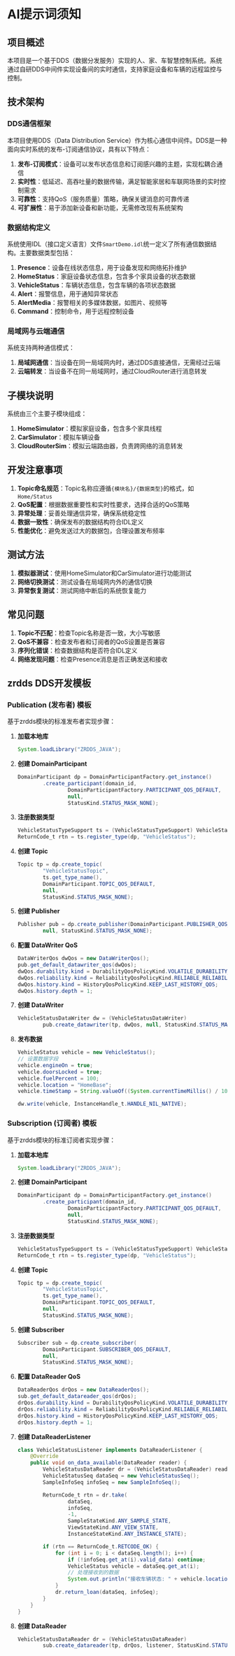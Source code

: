 # AI提示词须知

## 项目概述

本项目是一个基于DDS（数据分发服务）实现的人、家、车智慧控制系统。系统通过自研DDS中间件实现设备间的实时通信，支持家庭设备和车辆的远程监控与控制。

## 技术架构

### DDS通信框架

本项目使用DDS（Data Distribution Service）作为核心通信中间件。DDS是一种面向实时系统的发布-订阅通信协议，具有以下特点：

1. **发布-订阅模式**：设备可以发布状态信息和订阅感兴趣的主题，实现松耦合通信
2. **实时性**：低延迟、高吞吐量的数据传输，满足智能家居和车联网场景的实时控制需求
3. **可靠性**：支持QoS（服务质量）策略，确保关键消息的可靠传递
4. **可扩展性**：易于添加新设备和新功能，无需修改现有系统架构

### 数据结构定义

系统使用IDL（接口定义语言）文件`SmartDemo.idl`统一定义了所有通信数据结构。主要数据类型包括：

1. **Presence**：设备在线状态信息，用于设备发现和网络拓扑维护
2. **HomeStatus**：家庭设备状态信息，包含多个家具设备的状态数据
3. **VehicleStatus**：车辆状态信息，包含车辆的各项状态数据
4. **Alert**：报警信息，用于通知异常状态
5. **AlertMedia**：报警相关的多媒体数据，如图片、视频等
6. **Command**：控制命令，用于远程控制设备

### 局域网与云端通信

系统支持两种通信模式：

1. **局域网通信**：当设备在同一局域网内时，通过DDS直接通信，无需经过云端
2. **云端转发**：当设备不在同一局域网时，通过CloudRouter进行消息转发

## 子模块说明

系统由三个主要子模块组成：

1. **HomeSimulator**：模拟家庭设备，包含多个家具线程
2. **CarSimulator**：模拟车辆设备
3. **CloudRouterSim**：模拟云端路由器，负责跨网络的消息转发

## 开发注意事项

1. **Topic命名规范**：Topic名称应遵循`{模块名}/{数据类型}`的格式，如`Home/Status`
2. **QoS配置**：根据数据重要性和实时性要求，选择合适的QoS策略
3. **异常处理**：妥善处理通信异常，确保系统稳定性
4. **数据一致性**：确保发布的数据结构符合IDL定义
5. **性能优化**：避免发送过大的数据包，合理设置发布频率

## 测试方法

1. **模拟器测试**：使用HomeSimulator和CarSimulator进行功能测试
2. **网络切换测试**：测试设备在局域网内外的通信切换
3. **异常恢复测试**：测试网络中断后的系统恢复能力

## 常见问题

1. **Topic不匹配**：检查Topic名称是否一致，大小写敏感
2. **QoS不兼容**：检查发布者和订阅者的QoS设置是否兼容
3. **序列化错误**：检查数据结构是否符合IDL定义
4. **网络发现问题**：检查Presence消息是否正确发送和接收

## zrdds DDS开发模板

### Publication (发布者) 模板

基于zrdds模块的标准发布者实现步骤：

1. **加载本地库**
   ```java
   System.loadLibrary("ZRDDS_JAVA");
   ```

2. **创建 DomainParticipant**
   ```java
   DomainParticipant dp = DomainParticipantFactory.get_instance()
           .create_participant(domain_id,
                   DomainParticipantFactory.PARTICIPANT_QOS_DEFAULT,
                   null,
                   StatusKind.STATUS_MASK_NONE);
   ```

3. **注册数据类型**
   ```java
   VehicleStatusTypeSupport ts = (VehicleStatusTypeSupport) VehicleStatusTypeSupport.get_instance();
   ReturnCode_t rtn = ts.register_type(dp, "VehicleStatus");
   ```

4. **创建 Topic**
   ```java
   Topic tp = dp.create_topic(
           "VehicleStatusTopic",
           ts.get_type_name(),
           DomainParticipant.TOPIC_QOS_DEFAULT,
           null,
           StatusKind.STATUS_MASK_NONE);
   ```

5. **创建 Publisher**
   ```java
   Publisher pub = dp.create_publisher(DomainParticipant.PUBLISHER_QOS_DEFAULT, 
           null, StatusKind.STATUS_MASK_NONE);
   ```

6. **配置 DataWriter QoS**
   ```java
   DataWriterQos dwQos = new DataWriterQos();
   pub.get_default_datawriter_qos(dwQos);
   dwQos.durability.kind = DurabilityQosPolicyKind.VOLATILE_DURABILITY_QOS;
   dwQos.reliability.kind = ReliabilityQosPolicyKind.RELIABLE_RELIABILITY_QOS;
   dwQos.history.kind = HistoryQosPolicyKind.KEEP_LAST_HISTORY_QOS;
   dwQos.history.depth = 1;
   ```

7. **创建 DataWriter**
   ```java
   VehicleStatusDataWriter dw = (VehicleStatusDataWriter) 
           pub.create_datawriter(tp, dwQos, null, StatusKind.STATUS_MASK_NONE);
   ```

8. **发布数据**
   ```java
   VehicleStatus vehicle = new VehicleStatus();
   // 设置数据字段
   vehicle.engineOn = true;
   vehicle.doorsLocked = true;
   vehicle.fuelPercent = 100;
   vehicle.location = "HomeBase";
   vehicle.timeStamp = String.valueOf((System.currentTimeMillis() / 1000L));
   
   dw.write(vehicle, InstanceHandle_t.HANDLE_NIL_NATIVE);
   ```

### Subscription (订阅者) 模板

基于zrdds模块的标准订阅者实现步骤：

1. **加载本地库**
   ```java
   System.loadLibrary("ZRDDS_JAVA");
   ```

2. **创建 DomainParticipant**
   ```java
   DomainParticipant dp = DomainParticipantFactory.get_instance()
           .create_participant(domain_id,
                   DomainParticipantFactory.PARTICIPANT_QOS_DEFAULT,
                   null,
                   StatusKind.STATUS_MASK_NONE);
   ```

3. **注册数据类型**
   ```java
   VehicleStatusTypeSupport ts = (VehicleStatusTypeSupport) VehicleStatusTypeSupport.get_instance();
   ReturnCode_t rtn = ts.register_type(dp, "VehicleStatus");
   ```

4. **创建 Topic**
   ```java
   Topic tp = dp.create_topic(
           "VehicleStatusTopic",
           ts.get_type_name(),
           DomainParticipant.TOPIC_QOS_DEFAULT,
           null,
           StatusKind.STATUS_MASK_NONE);
   ```

5. **创建 Subscriber**
   ```java
   Subscriber sub = dp.create_subscriber(
           DomainParticipant.SUBSCRIBER_QOS_DEFAULT,
           null,
           StatusKind.STATUS_MASK_NONE);
   ```

6. **配置 DataReader QoS**
   ```java
   DataReaderQos drQos = new DataReaderQos();
   sub.get_default_datareader_qos(drQos);
   drQos.durability.kind = DurabilityQosPolicyKind.VOLATILE_DURABILITY_QOS;
   drQos.reliability.kind = ReliabilityQosPolicyKind.RELIABLE_RELIABILITY_QOS;
   drQos.history.kind = HistoryQosPolicyKind.KEEP_LAST_HISTORY_QOS;
   drQos.history.depth = 1;
   ```

7. **创建 DataReaderListener**
   ```java
   class VehicleStatusListener implements DataReaderListener {
       @Override
       public void on_data_available(DataReader reader) {
           VehicleStatusDataReader dr = (VehicleStatusDataReader) reader;
           VehicleStatusSeq dataSeq = new VehicleStatusSeq();
           SampleInfoSeq infoSeq = new SampleInfoSeq();

           ReturnCode_t rtn = dr.take(
                   dataSeq,
                   infoSeq,
                   -1,
                   SampleStateKind.ANY_SAMPLE_STATE,
                   ViewStateKind.ANY_VIEW_STATE,
                   InstanceStateKind.ANY_INSTANCE_STATE);

           if (rtn == ReturnCode_t.RETCODE_OK) {
               for (int i = 0; i < dataSeq.length(); i++) {
                   if (!infoSeq.get_at(i).valid_data) continue;
                   VehicleStatus vehicle = dataSeq.get_at(i);
                   // 处理接收到的数据
                   System.out.println("接收车辆状态: " + vehicle.location);
               }
               dr.return_loan(dataSeq, infoSeq);
           }
       }
   }
   ```

8. **创建 DataReader**
   ```java
   VehicleStatusDataReader dr = (VehicleStatusDataReader) 
           sub.create_datareader(tp, drQos, listener, StatusKind.STATUS_MASK_ALL);
   ```